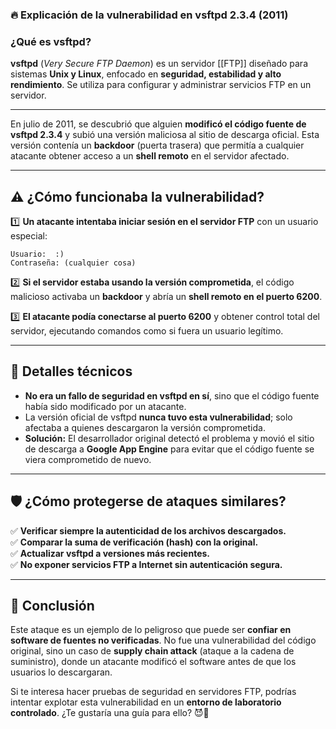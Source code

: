 ### 🔥 **Explicación de la vulnerabilidad en vsftpd 2.3.4 (2011)**

### **¿Qué es vsftpd?**

**vsftpd** (_Very Secure FTP Daemon_) es un servidor [[FTP]] diseñado para sistemas **Unix y Linux**, enfocado en **seguridad, estabilidad y alto rendimiento**. Se utiliza para configurar y administrar servicios FTP en un servidor.

---

En julio de 2011, se descubrió que alguien **modificó el código fuente de vsftpd 2.3.4** y subió una versión maliciosa al sitio de descarga oficial. Esta versión contenía un **backdoor** (puerta trasera) que permitía a cualquier atacante obtener acceso a un **shell remoto** en el servidor afectado.

---

## ⚠️ **¿Cómo funcionaba la vulnerabilidad?**

1️⃣ **Un atacante intentaba iniciar sesión en el servidor FTP** con un usuario especial:

```plaintext
Usuario:  :)
Contraseña: (cualquier cosa)
```

2️⃣ **Si el servidor estaba usando la versión comprometida**, el código malicioso activaba un **backdoor** y abría un **shell remoto en el puerto 6200**.

3️⃣ **El atacante podía conectarse al puerto 6200** y obtener control total del servidor, ejecutando comandos como si fuera un usuario legítimo.

---

## 📌 **Detalles técnicos**

- **No era un fallo de seguridad en vsftpd en sí**, sino que el código fuente había sido modificado por un atacante.
- La versión oficial de vsftpd **nunca tuvo esta vulnerabilidad**; solo afectaba a quienes descargaron la versión comprometida.
- **Solución:** El desarrollador original detectó el problema y movió el sitio de descarga a **Google App Engine** para evitar que el código fuente se viera comprometido de nuevo.

---

## 🛡 **¿Cómo protegerse de ataques similares?**

✅ **Verificar siempre la autenticidad de los archivos descargados.**  
✅ **Comparar la suma de verificación (hash) con la original.**  
✅ **Actualizar vsftpd a versiones más recientes.**  
✅ **No exponer servicios FTP a Internet sin autenticación segura.**

---

## 🚀 **Conclusión**

Este ataque es un ejemplo de lo peligroso que puede ser **confiar en software de fuentes no verificadas**. No fue una vulnerabilidad del código original, sino un caso de **supply chain attack** (ataque a la cadena de suministro), donde un atacante modificó el software antes de que los usuarios lo descargaran.

Si te interesa hacer pruebas de seguridad en servidores FTP, podrías intentar explotar esta vulnerabilidad en un **entorno de laboratorio controlado**. ¿Te gustaría una guía para ello? 😈🚀
